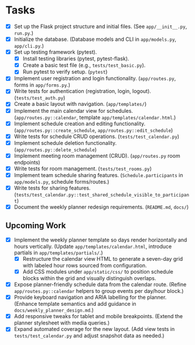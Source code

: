 # Tasks

- [x] Set up the Flask project structure and initial files. (See `app/__init__.py`, `run.py`.)
- [x] Initialize the database. (Database models and CLI in `app/models.py`, `app/cli.py`.)
- [x] Set up testing framework (pytest).
    - [x] Install testing libraries (pytest, pytest-flask).
    - [x] Create a basic test file (e.g., `tests/test_basic.py`).
    - [x] Run pytest to verify setup. (`pytest`)
- [x] Implement user registration and login functionality. (`app/routes.py`, forms in `app/forms.py`.)
- [x] Write tests for authentication (registration, login, logout). (`tests/test_auth.py`)
- [x] Create a basic layout with navigation. (`app/templates/`)
- [x] Implement the main calendar view for schedules. (`app/routes.py::calendar`, template `app/templates/calendar.html`.)
- [x] Implement schedule creation and editing functionality. (`app/routes.py::create_schedule`, `app/routes.py::edit_schedule`)
- [x] Write tests for schedule CRUD operations. (`tests/test_calendar.py`)
- [x] Implement schedule deletion functionality. (`app/routes.py::delete_schedule`)
- [x] Implement meeting room management (CRUD). (`app/routes.py` room endpoints)
- [x] Write tests for room management. (`tests/test_rooms.py`)
- [x] Implement team schedule sharing features. (`Schedule.participants` in `app/models.py`, schedule forms/routes.)
- [x] Write tests for sharing features. (`tests/test_calendar.py::test_shared_schedule_visible_to_participant`)
- [x] Document the weekly planner redesign requirements. (`README.md`, `docs/`)

## Upcoming Work

- [x] Implement the weekly planner template so days render horizontally and hours vertically. (Update `app/templates/calendar.html`, introduce partials in `app/templates/partials/`.)
    - [x] Restructure the calendar view HTML to generate a seven-day grid with labeled hour rows sourced from configuration.
    - [x] Add CSS modules under `app/static/css/` to position schedule blocks within the grid and visually distinguish overlaps.
- [x] Expose planner-friendly schedule data from the calendar route. (Refine `app/routes.py::calendar` helpers to group events per day/hour block.)
- [x] Provide keyboard navigation and ARIA labelling for the planner. (Enhance template semantics and add guidance in `docs/weekly_planner_design.md`.)
- [x] Add responsive tweaks for tablet and mobile breakpoints. (Extend the planner stylesheet with media queries.)
- [x] Expand automated coverage for the new layout. (Add view tests in `tests/test_calendar.py` and adjust snapshot data as needed.)
